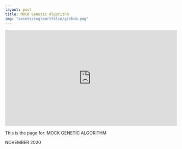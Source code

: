 ```yaml
---
layout: post
title: MOCK Genetic Algorithm
img: "assets/img/portfolio/github.png"
---
```


<iframe width="560" height="315" src="https://www.youtube.com/embed/RGnYeHGsu38" title="YouTube video player" frameborder="0" allow="accelerometer; autoplay; clipboard-write; encrypted-media; gyroscope; picture-in-picture" allowfullscreen></iframe>

This is the page for: MOCK GENETIC ALGORITHM

NOVEMBER 2020

